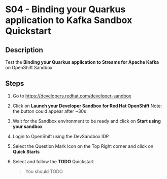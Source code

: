 # S04 - Binding your Quarkus application to Kafka Sandbox Quickstart

## Description

Test the **Binding your Quarkus application to Streams for Apache Kafka** on OpenShift Sandbox

## Steps

1. Go to https://developers.redhat.com/developer-sandbox

2. Click on **Launch your Developer Sandbox for Red Hat OpenShift**
   Note: the button could appear after ~30s

3. Wait for the Sandbox environment to be ready and click on **Start using your sandbox**

4. Login to OpenShift using the DevSandbox IDP

5. Select the Question Mark Icon on the Top Right corner and click on **Quick Starts**

2. Select and follow the **TODO** Quickstart

   > You should TODO
